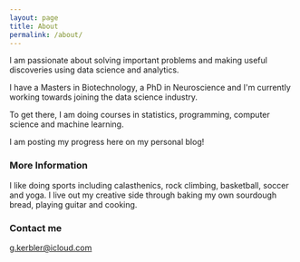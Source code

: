 ```yaml
---
layout: page
title: About
permalink: /about/
---
```


I am passionate about solving important problems and making useful discoveries using data science and analytics.

I have a Masters in Biotechnology, a PhD in Neuroscience and I'm currently working towards joining the data science industry.

To get there, I am doing courses in statistics, programming, computer science and machine learning.

I am posting my progress here on my personal blog!

### More Information

I like doing sports including calasthenics, rock climbing, basketball, soccer and yoga. I live out my creative side through baking my own sourdough bread, playing guitar and cooking.

### Contact me

[g.kerbler@icloud.com](mailto:g.kerbler@icloud.com)
